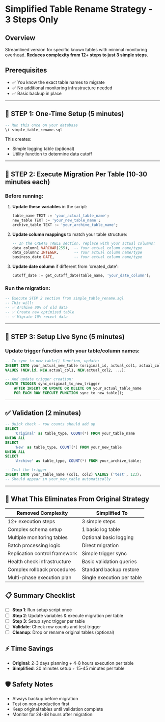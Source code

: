 # Simplified Table Rename Strategy - 3 Steps Only

## Overview
Streamlined version for specific known tables with minimal monitoring overhead.
**Reduces complexity from 12+ steps to just 3 simple steps.**

## Prerequisites
- ✅ You know the exact table names to migrate
- ✅ No additional monitoring infrastructure needed
- ✅ Basic backup in place

---

## 🚀 STEP 1: One-Time Setup (5 minutes)
```sql
-- Run this once on your database
\i simple_table_rename.sql
```
This creates:
- Simple logging table (optional)
- Utility function to determine data cutoff

---

## 🚀 STEP 2: Execute Migration Per Table (10-30 minutes each)

### Before running:
1. **Update these variables** in the script:
   ```sql
   table_name TEXT := 'your_actual_table_name';
   new_table TEXT := 'your_new_table_name';    
   archive_table TEXT := 'your_archive_table_name';
   ```

2. **Update column mappings** to match your table structure:
   ```sql
   -- In the CREATE TABLE section, replace with your actual columns:
   data_column1 VARCHAR(255),  -- Your actual column name/type
   data_column2 INTEGER,       -- Your actual column name/type
   business_date DATE,         -- Your actual column name/type
   ```

3. **Update date column** if different from 'created_date':
   ```sql
   cutoff_date := get_cutoff_date(table_name, 'your_date_column');
   ```

### Run the migration:
```sql
-- Execute STEP 2 section from simple_table_rename.sql
-- This will:
-- ✅ Archive 90% of old data
-- ✅ Create new optimized table
-- ✅ Migrate 10% recent data
```

---

## 🚀 STEP 3: Setup Live Sync (5 minutes)

### Update trigger function with your table/column names:
```sql
-- In sync_to_new_table() function, update:
INSERT INTO your_actual_new_table (original_id, actual_col1, actual_col2, ...)
VALUES (NEW.id, NEW.actual_col1, NEW.actual_col2, ...);

-- And update trigger creation:
CREATE TRIGGER sync_original_to_new_trigger
    AFTER INSERT OR UPDATE OR DELETE ON your_actual_table_name
    FOR EACH ROW EXECUTE FUNCTION sync_to_new_table();
```

---

## ✅ Validation (2 minutes)
```sql
-- Quick check - row counts should add up
SELECT 
    'Original' as table_type, COUNT(*) FROM your_table_name
UNION ALL
SELECT 
    'New' as table_type, COUNT(*) FROM your_new_table  
UNION ALL
SELECT 
    'Archive' as table_type, COUNT(*) FROM your_archive_table;

-- Test the trigger
INSERT INTO your_table_name (col1, col2) VALUES ('test', 123);
-- Should appear in your_new_table automatically
```

---

## 🎯 What This Eliminates From Original Strategy

| **Removed Complexity** | **Simplified To** |
|------------------------|-------------------|
| 12+ execution steps | 3 simple steps |
| Complex schema setup | 1 basic log table |
| Multiple monitoring tables | Optional basic logging |
| Batch processing logic | Direct migration |
| Replication control framework | Simple trigger sync |
| Health check infrastructure | Basic validation queries |
| Complex rollback procedures | Standard backup restore |
| Multi-phase execution plan | Single execution per table |

## 📋 Summary Checklist

- [ ] **Step 1**: Run setup script once
- [ ] **Step 2**: Update variables & execute migration per table  
- [ ] **Step 3**: Setup sync trigger per table
- [ ] **Validate**: Check row counts and test trigger
- [ ] **Cleanup**: Drop or rename original tables (optional)

## ⚡ Time Savings
- **Original**: 2-3 days planning + 4-8 hours execution per table
- **Simplified**: 30 minutes setup + 15-45 minutes per table

## 🛡️ Safety Notes
- Always backup before migration
- Test on non-production first
- Keep original tables until validation complete
- Monitor for 24-48 hours after migration